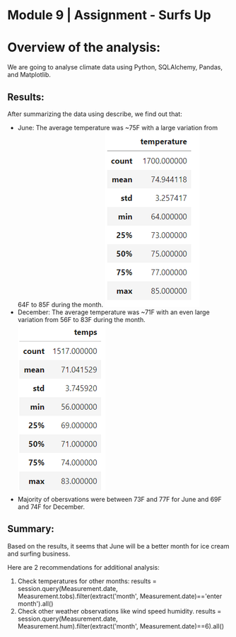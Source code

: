# Module 9 | Assignment - Surfs Up

# Overview of the analysis: 
We are going to analyse climate data using Python, SQLAlchemy, Pandas, and Matplotlib.

## Results: 
After summarizing the data using describe, we find out that:
-   June: The average temperature was ~75F with a large variation from 64F to 85F during the month. 
![June Temps](Resources/jun_temp.png)
-   December: The average temperature was ~71F with an even large variation from 56F to 83F during the month. 
![June Temps](Resources/dec_temp.png)
-   Majority of obersvations were between 73F and 77F for June and 69F and 74F for December.

## Summary: 
Based on the results, it seems that June will be a better month for ice cream and surfing business.

Here are 2 recommendations for additional analysis:
1. Check temperatures for other months:
    results = session.query(Measurement.date, Measurement.tobs).filter(extract('month', Measurement.date)=='enter month').all()
2. Check other weather observations like wind speed humidity.
    results = session.query(Measurement.date, Measurement.hum).filter(extract('month', Measurement.date)==6).all()